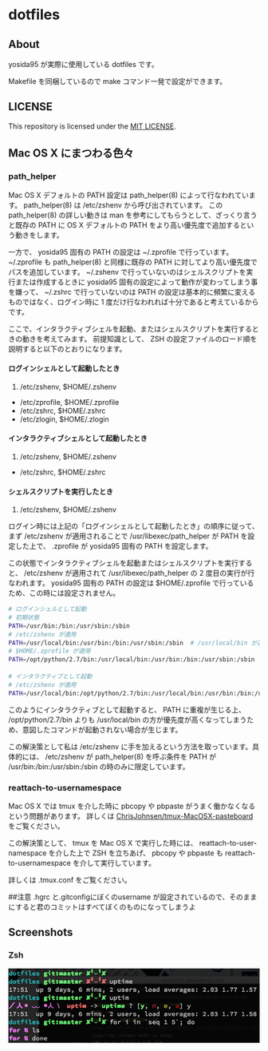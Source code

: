 # dotfiles

## About
yosida95 が実際に使用している dotfiles です。

Makefile を同梱しているので make コマンド一発で設定ができます。

## LICENSE
This repository is licensed under the [MIT LICENSE]( http://yosida95.mit-license.org/).

## Mac OS X にまつわる色々
### path_helper
Mac OS X デフォルトの PATH 設定は path_helper(8) によって行なわれています。 path_helper(8) は /etc/zshenv から呼び出されています。
この path_helper(8) の詳しい動きは man を参考にしてもらうとして、ざっくり言うと既存の PATH に OS X デフォルトの PATH をより高い優先度で追加するという動きをします。

一方で、 yosida95 固有の PATH の設定は ~/.zprofile で行っています。 ~/.zprofile も path_helper(8) と同様に既存の PATH に対してより高い優先度でパスを追加しています。
~/.zshenv で行っていないのはシェルスクリプトを実行または作成するときに yosida95 固有の設定によって動作が変わってしまう事を嫌って、 ~/.zshrc で行っていないのは PATH の設定は基本的に頻繁に変えるものではなく、ログイン時に 1 度だけ行なわれれば十分であると考えているからです。

ここで、インタラクティブシェルを起動、またはシェルスクリプトを実行するときの動きを考えてみます。
前提知識として、 ZSH の設定ファイルのロード順を説明すると以下のとおりになります。
#### ログインシェルとして起動したとき
1. /etc/zshenv, $HOME/.zshenv
+ /etc/zprofile, $HOME/.zprofile
+ /etc/zshrc, $HOME/.zshrc
+ /etc/zlogin, $HOME/.zlogin

#### インタラクティブシェルとして起動したとき
1. /etc/zshenv, $HOME/.zshenv
+ /etc/zshrc, $HOME/.zshrc

#### シェルスクリプトを実行したとき
1. /etc/zshenv, $HOME/.zshenv

ログイン時には上記の「ログインシェルとして起動したとき」の順序に従って、まず /etc/zshenv が適用されることで /usr/libexec/path_helper が PATH を設定した上で、 .zprofile が yosida95 固有の PATH を設定します。

この状態でインタラクティブシェルを起動またはシェルスクリプトを実行すると、 /etc/zshenv が適用されて /usr/libexec/path_helper の 2 度目の実行が行なわれます。
yosida95 固有の PATH の設定は $HOME/.zprofile で行っているため、この時には設定されません。

```sh
# ログインシェルとして起動
# 初期状態
PATH=/usr/bin:/bin:/usr/sbin:/sbin
# /etc/zshenv が適用
PATH=/usr/local/bin:/usr/bin:/bin:/usr/sbin:/sbin  # /usr/local/bin が追加された
# $HOME/.zprofile が適用
PATH=/opt/python/2.7/bin:/usr/local/bin:/usr/bin:/bin:/usr/sbin:/sbin  # /opt/python/2.7/bin が追加された

# インタラクティブとして起動
# /etc/zshenv が適用
PATH=/usr/local/bin:/opt/python/2.7/bin:/usr/local/bin:/usr/bin:/bin:/usr/sbin:/sbin  # /usr/local/bin が追加された
```

このようにインタラクティブとして起動すると、 PATH に重複が生じる上、 /opt/python/2.7/bin よりも /usr/local/bin の方が優先度が高くなってしまうため、意図したコマンドが起動されない場合が生じます。

この解決策として私は /etc/zshenv に手を加えるという方法を取っています。具体的には、 /etc/zshenv が path_helper(8) を呼ぶ条件を PATH が /usr/bin:/bin:/usr/sbin:/sbin の時のみに限定しています。

### reattach-to-usernamespace
Mac OS X では tmux を介した時に pbcopy や pbpaste がうまく働かなくなるという問題があります。
詳しくは [ChrisJohnsen/tmux-MacOSX-pasteboard](https://github.com/ChrisJohnsen/tmux-MacOSX-pasteboard) をご覧ください。

この解決策として、 tmux を Mac OS X で実行した時には、 reattach-to-user-namespace を介した上で ZSH を立ちあげ、 pbcopy や pbpaste も reattach-to-usernamespace を介して実行しています。

詳しくは .tmux.conf をご覧ください。

##注意
.hgrc と.gitconfigにぼくのusername が設定されているので、そのままにすると君のコミットはすべてぼくのものになってしまうよ

## Screenshots
### Zsh
![zsh](./zsh.png)
